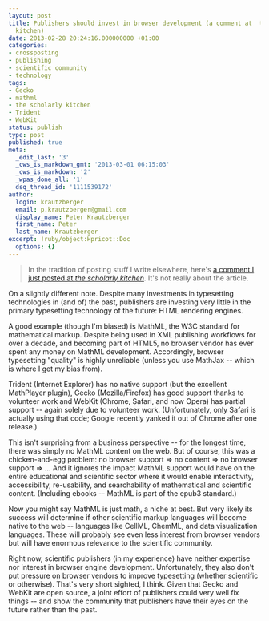 ```yaml
---
layout: post
title: Publishers should invest in browser development (a comment at  the scholarly
  kitchen)
date: 2013-02-28 20:24:16.000000000 +01:00
categories:
- crossposting
- publishing
- scientific community
- technology
tags:
- Gecko
- mathml
- the scholarly kitchen
- Trident
- WebKit
status: publish
type: post
published: true
meta:
  _edit_last: '3'
  _cws_is_markdown_gmt: '2013-03-01 06:15:03'
  _cws_is_markdown: '2'
  _wpas_done_all: '1'
  dsq_thread_id: '1111539172'
author:
  login: krautzberger
  email: p.krautzberger@gmail.com
  display_name: Peter Krautzberger
  first_name: Peter
  last_name: Krautzberger
excerpt: !ruby/object:Hpricot::Doc
  options: {}
---
```


> In the tradition of posting stuff I write elsewhere, here's [a comment I just posted at _the scholarly kitchen_](http://scholarlykitchen.sspnet.org/2013/02/28/ignorance-as-argument-a-chemist-alleges-publishers-exploit-typography-for-money/#comment-85434). It's not really about the article.

On a slightly different note. Despite many investments in typesetting technologies in (and of) the past, publishers are investing very little in the primary typesetting technology of the future: HTML rendering engines.

A good example (though I'm biased) is MathML, the W3C standard for mathematical markup. Despite being used in XML publishing workflows for over a decade, and becoming part of HTML5, no browser vendor has ever spent any money on MathML development. Accordingly, browser typesetting "quality" is highly unreliable (unless you use MathJax -- which is where I get my bias from).

Trident (Internet Explorer) has no native support (but the excellent MathPlayer plugin), Gecko (Mozilla/Firefox) has good support thanks to volunteer work and WebKit (Chrome, Safari, and now Opera) has partial support -- again solely due to volunteer work. (Unfortunately, only Safari is actually using that code; Google recently yanked it out of Chrome after one release.)

This isn't surprising from a business perspective -- for the longest time, there was simply no MathML content on the web. But of course, this was a chicken-and-egg problem: no browser support => no content => no browser support => ... And it ignores the impact MathML support would have on the entire educational and scientific sector where it would enable interactivity, accessibility, re-usability, and searchability of mathematical and scientific content. (Including ebooks -- MathML is part of the epub3 standard.)

Now you might say MathML is just math, a niche at best. But very likely its success will determine if other scientific markup languages will become native to the web -- languages like CellML, ChemML, and data visualization languages. These will probably see even less interest from browser vendors but will have enormous relevance to the scientific community.

Right now, scientific publishers (in my experience) have neither expertise nor interest in browser engine development. Unfortunately, they also don't put pressure on browser vendors to improve typesetting (whether scientific or otherwise). That's very short sighted, I think. Given that Gecko and WebKit are open source, a joint effort of publishers could very well fix things -- and show the community that publishers have their eyes on the future rather than the past.